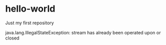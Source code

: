 # hello-world
Just my first repository

java.lang.IllegalStateException: stream has already been operated upon or closed

